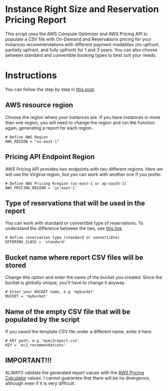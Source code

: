 # Instance Right Size and Reservation Pricing Report

This script uses the AWS Compute Optimizer and AWS Pricing API to populate a CSV file with On-Demand and Reservations pricing for your instances recommendations with different payment modalities (no upfront, partially upfront, and fully upfront) for 1 and 3 years. You can also choose between standard and convertible booking types to best suit your needs.

# Instructions

You can follow the step by step in [this post](https://dev.to/isaque21/gerando-relatorio-de-rightsizing-de-instancias-via-lambda-2nlb).

## AWS resource region

Choose the region where your instances are. If you have instances in more than one region, you will need to change the region and run the function again, generating a report for each region.

```
# Define AWS Region
AWS_REGION = "us-east-1"

```

## Pricing API Endpoint Region

AWS Pricing API provides two endpoints with two different regions. Here we will use the Virginia region, but you can work with another one if you prefer.

```
# Define AWS Pricing Rregion (us-east-1 or ap-south-1)
AWS_PRICING_REGION = 'us-east-1'
```

## Type of reservations that will be used in the report

You can work with standard or convertible type of reservations. To understand the difference between the two, see [this link](https://aws.amazon.com/pt/ec2/pricing/reserved-instances/).

```
# Define reservation type (standard or convertible)
OFFERING_CLASS = 'standard'
```

## Bucket name where report CSV files will be stored

Change this option and enter the name of the bucket you created. Since the bucket is globally unique, you'll have to change it anyway.

```
# Enter your BUCKET name, e.g 'mybucket'
BUCKET = 'mybucket'
```

## Name of the empty CSV file that will be populated by the script

If you saved the template CSV file under a different name, enter it here.

```
# KEY path, e.g.'myec2report.csv'
KEY = 'ec2_recommendations'
```

## IMPORTANT!!!

ALWAYS validate the generated report values with the [AWS Pricing Calculator](https://calculator.aws/#/) values. I cannot guarantee that there will be no divergence, although even if it is very difficult.
